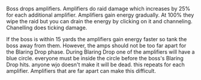 Boss drops amplifiers. Amplifiers do raid damage which increases by 25% for each additional amplifier. Amplifiers gain energy gradually. At 100% they wipe the raid but you can drain the energy by clicking on it and channeling. Chanelling does ticking damage.

If the boss is within 15 yards the amplifiers gain energy faster so tank the boss away from them. However, the amps should not be too far apart for the Blaring Drop phase. During Blaring Drop one of the amplifiers will have a blue circle. everyone must be inside the circle before the boss's Blaring Drop hits. anyone wjo doesn't make it will be dead. this repeats for each amplifier. Amplifiers that are far apart can make this difficult.
